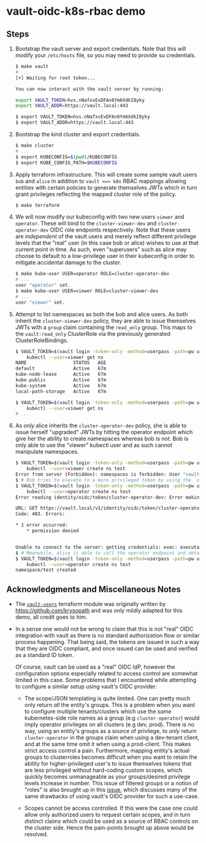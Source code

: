 # vault-oidc-k8s-rbac demo

## Steps

1. Bootstrap the vault server and export credentials. Note that this will
   modify your `/etc/hosts` file, so you may need to provide su credentials.

    ```bash
    $ make vault
    # ...
    [+] Waiting for root token...

    You can now interact with the vault server by running:

    export VAULT_TOKEN=hvs.nNafxvEvDFAn6Ym6XdkI8yky
    export VAULT_ADDR=https://vault.local:443

    $ export VAULT_TOKEN=hvs.nNafxvEvDFAn6Ym6XdkI8yky
    $ export VAULT_ADDR=https://vault.local:443
    ```

2. Bootstrap the kind cluster and export credentials.

    ```bash
    $ make cluster
    # ...
    $ export KUBECONFIG=$(pwd)/KUBECONFIG
    $ export KUBE_CONFIG_PATH=$KUBECONFIG
    ```

3. Apply terraform infrastructure. This will create some sample vault users
   `bob` and `alice` in addition to `vault <=> k8s` RBAC mappings allowing
   entities with certain policies to generate themselves JWTs which in turn
   grant privileges reflecting the mapped cluster role of the policy.

    ```bash
    $ make terraform
    ```

4. We will now modify our kubeconfig with two new users `viewer` and
   `operator`. These will bind to the `cluster-viewer-dev` and
   `cluster-operator-dev` OIDC role endpoints respectively. Note that these
   users are *independent* of the vault users and merely reflect different
   privilege levels that the "real" user (in this case bob or alice) wishes to
   use at that current point in time. As such, even "superusers" such as alice
   may choose to default to a low-privilege user in their kubeconfig in order
   to mitigate accidental damage to the cluster.

    ```bash
    $ make kube-user USER=operator ROLE=cluster-operator-dev
    # ...
    user "operator" set.
    $ make kube-user USER=viewer ROLE=cluster-viewer-dev
    # ...
    user "viewer" set.
    ```

5. Attempt to list namespaces as both the bob and alice users. As both inherit
   the `cluster-viewer-dev` policy, they are able to issue themselves JWTs with
   a `group` claim containing the `read_only` group. This maps to the
   `vault:read_only` ClusterRole via the previously generated
   ClusterRoleBindings.

    ```bash
    $ VAULT_TOKEN=$(vault login -token-only -method=userpass -path=pw username=alice password=password) \
        kubectl --user=viewer get ns
    NAME                 STATUS   AGE
    default              Active   67m
    kube-node-lease      Active   67m
    kube-public          Active   67m
    kube-system          Active   67m
    local-path-storage   Active   67m

    $ VAULT_TOKEN=$(vault login -token-only -method=userpass -path=pw username=bob password=password) \
        kubectl --user=viewer get ns
    # ...
    ```

6. As *only* alice inherits the `cluster-operator-dev` policy, she is able to
   issue herself "upgraded" JWTs by hitting the operator endpoint which give
   her the ability to create namespaces whereas bob is not. Bob is only able to
   use the "viewer" kubectl user and as such cannot manipulate namespaces.

    ```bash
    $ VAULT_TOKEN=$(vault login -token-only -method=userpass -path=pw username=bob password=password) \
        kubectl --user=viewer create ns test
    Error from server (Forbidden): namespaces is forbidden: User "vault:bob" cannot create resource "namespaces" in AP
    $ # Bob tries to elevate to a more privileged token by using the `operator` endpoint, but is missing the required vault-side policies to do so.
    $ VAULT_TOKEN=$(vault login -token-only -method=userpass -path=pw username=bob password=password) \
        kubectl --user=operator create ns test
    Error reading identity/oidc/token/cluster-operator-dev: Error making API request.

    URL: GET https://vault.local/v1/identity/oidc/token/cluster-operator-dev
    Code: 403. Errors:

    * 1 error occurred:
        * permission denied


    Unable to connect to the server: getting credentials: exec: executable bash failed with exit code 2
    $ # Meanwhile, alice is able to call the operator endpoint and obtain a token giving her the `vault:operator` ClusterRole, enabling her to create the namespace.
    $ VAULT_TOKEN=$(vault login -token-only -method=userpass -path=pw username=alice password=password) \
        kubectl --user=operator create ns test
    namespace/test created
    ```

## Acknowledgments and Miscellaneous Notes

- The [`vault-users`](./terraform/modules/vault-users) terraform module was
  originally written by https://github.com/krysopath and was only mildly
  adapted for this demo, all credit goes to him.

- In a sense one would not be wrong to claim that this is not "real" OIDC
  integration with vault as there is no standard authorization flow or similar
  process happening. That being said, the tokens are issued in such a way that
  they are OIDC compliant, and once issued can be used and verified as a
  standard ID token.

  Of course, vault can be used as a "real" OIDC IdP, however the configuration
  options especially related to access control are somewhat limited in this
  case. Some problems that I encountered while attempting to configure a
  similar setup using vault's OIDC provider:

    - The scope/JSON templating is quite limited. One can pretty much only
      return *all* the entity's groups. This is a problem when you want to
      configure multiple tenants/clusters which use the *same* kubernetes-side
      role names as a group (e.g `cluster-operator`) would imply operator
      privileges on all clusters (e.g dev, prod). There is no way, using an
      entity's groups as a source of privilege, to *only* return
      `cluster-operator` in the groups claim when using a dev-tenant client,
      and at the same time omit it when using a prod-client. This makes strict
      access control a pain. Furthermore, mapping entity's actual groups to
      clusterroles becomes difficult when you want to retain the ability for
      higher-privileged user's to issue themselves tokens that are less
      privileged without hard-coding custom scopes, which quickly becomes
      unmanageable as your groups/desired privilege levels increase in number.
      This issue of filtered groups or a notion of "roles" is also brought up
      in this [issue](https://github.com/hashicorp/vault/issues/14986), which
      discusses many of the same drawbacks of using vault's OIDC provider for
      such a use-case.

    - Scopes cannot be access controlled. If this were the case one could allow
      only authorized users to request certain scopes, and in turn distinct
      claims which could be used as a source of RBAC controls on the cluster
      side. Hence the pain-points brought up above would be resolved.
